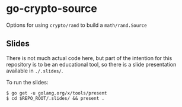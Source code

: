 # go-crypto-source
Options for using `crypto/rand` to build a `math/rand.Source`

## Slides
There is not much actual code here, but part of the intention for this repository is to be an educational tool, so there is a slide presentation available in `./.slides/`.

To run the slides:
```
$ go get -u golang.org/x/tools/present
$ cd $REPO_ROOT/.slides/ && present .
```
